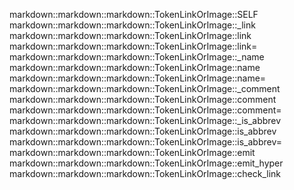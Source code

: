 markdown::markdown::markdown::TokenLinkOrImage::SELF
markdown::markdown::markdown::TokenLinkOrImage::_link
markdown::markdown::markdown::TokenLinkOrImage::link
markdown::markdown::markdown::TokenLinkOrImage::link=
markdown::markdown::markdown::TokenLinkOrImage::_name
markdown::markdown::markdown::TokenLinkOrImage::name
markdown::markdown::markdown::TokenLinkOrImage::name=
markdown::markdown::markdown::TokenLinkOrImage::_comment
markdown::markdown::markdown::TokenLinkOrImage::comment
markdown::markdown::markdown::TokenLinkOrImage::comment=
markdown::markdown::markdown::TokenLinkOrImage::_is_abbrev
markdown::markdown::markdown::TokenLinkOrImage::is_abbrev
markdown::markdown::markdown::TokenLinkOrImage::is_abbrev=
markdown::markdown::markdown::TokenLinkOrImage::emit
markdown::markdown::markdown::TokenLinkOrImage::emit_hyper
markdown::markdown::markdown::TokenLinkOrImage::check_link